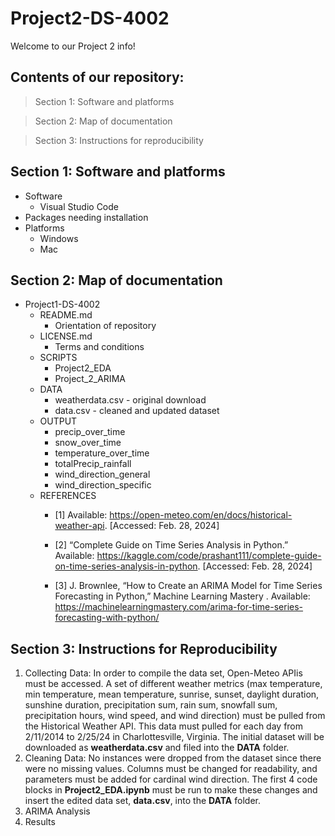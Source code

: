 # Project2-DS-4002
Welcome to our Project 2 info!

## Contents of our repository:
> Section 1: Software and platforms

> Section 2: Map of documentation

> Section 3: Instructions for reproducibility

## Section 1: Software and platforms
* Software
  * Visual Studio Code
* Packages needing installation
* Platforms
  * Windows
  * Mac
 
## Section 2: Map of documentation
* Project1-DS-4002
  * README.md
      * Orientation of repository
  * LICENSE.md
      * Terms and conditions
  * SCRIPTS
      * Project2_EDA
      * Project_2_ARIMA
  * DATA
      * weatherdata.csv - original download
      * data.csv - cleaned and updated dataset
  * OUTPUT
      * precip_over_time
      * snow_over_time
      * temperature_over_time
      * totalPrecip_rainfall
      * wind_direction_general
      * wind_direction_specific
  * REFERENCES
      * [1] Available: https://open-meteo.com/en/docs/historical-weather-api. [Accessed: Feb. 28, 2024]

      * [2] “Complete Guide on Time Series Analysis in Python.” Available: https://kaggle.com/code/prashant111/complete-guide-on-time-series-analysis-in-python. [Accessed: Feb. 28, 2024]
      * [3] J. Brownlee, “How to Create an ARIMA Model for Time Series Forecasting in Python,” Machine Learning Mastery . Available: https://machinelearningmastery.com/arima-for-time-series-forecasting-with-python/
   
## Section 3: Instructions for Reproducibility
1. Collecting Data: In order to compile the data set, Open-Meteo APIis must be accessed. A set of different weather metrics (max temperature, min temperature, mean temperature, sunrise, sunset,  daylight duration, sunshine duration, precipitation sum, rain sum, snowfall sum, precipitation hours, wind speed, and wind direction) must be pulled from the Historical Weather API. This data must pulled for each day from 2/11/2014 to 2/25/24 in Charlottesville, Virginia. The initial dataset will be downloaded as **weatherdata.csv** and filed into the **DATA** folder.
2. Cleaning Data: No instances were dropped from the dataset since there were no missing values. Columns must be changed for readability, and parameters must be added for cardinal wind direction. The first 4 code blocks in **Project2_EDA.ipynb** must be run to make these changes and insert the edited data set, **data.csv**, into the **DATA** folder.
3. ARIMA Analysis
4. Results
